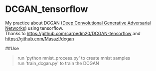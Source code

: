 # DCGAN_tensorflow
My practice about DCGAN ([Deep Convolutional Generative Adversarial Networks](https://arxiv.org/abs/1511.06434)) using tensorflow.<br>
Thanks to https://github.com/carpedm20/DCGAN-tensorflow and https://github.com/MasazI/dcgan

##Use
> run 'python mnist_process.py' to create mnist samples<br>
> run 'train_dcgan.py' to train the DCGAN<br>
